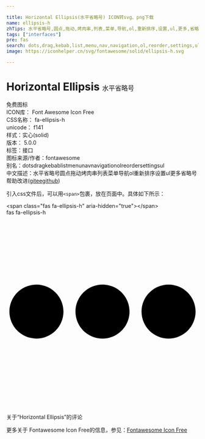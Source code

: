 ```yaml
---

title: Horizontal Ellipsis(水平省略号) ICON转svg、png下载
name: ellipsis-h
zhTips: 水平省略号,圆点,拖动,烤肉串,列表,菜单,导航,ol,重新排序,设置,ul,更多,省略号
tags: ["interfaces"]
pre: fas
search: dots,drag,kebab,list,menu,nav,navigation,ol,reorder,settings,ul
image: https://iconhelper.cn/svg/fontawesome/solid/ellipsis-h.svg

---
```


# Horizontal Ellipsis  <small style="font-size: 60%;font-weight: 100">水平省略号</small>


<div class="detail-page">
<p>
<span><span class="badge-success badge">免费图标</span> </span>
<br/>
<span>
ICON库：
<span class="badge-secondary badge">Font Awesome Icon Free</span> 
</span>
<br/>
<span>
CSS名称：
<span class="badge-secondary badge">fa-ellipsis-h</span> 
</span>
<br/>
<span>
unicode：
<span class="badge-secondary badge">f141</span> 
<copy-btn content='f141' btn-title=""></copy-btn>
<copy-btn :content='String.fromCodePoint(parseInt("f141", 16))' btn-title="复制U"></copy-btn>
</span><br/><span>样式：<span class="badge-light badge">实心(solid)</span></span>
<br/>
<span>
版本：
<span class="badge-secondary badge">5.0.0</span> 
</span><br/><span>标签：<span class="badge-light badge"><router-link to="/tags/interfaces.html">接口</router-link></span></span>
<br/>
<span>图标来源/作者：<span class="badge-light badge">fontawesome</span></span> 
<br/>
<span>别名：<span class="badge-light badge">dots</span><span class="badge-light badge">drag</span><span class="badge-light badge">kebab</span><span class="badge-light badge">list</span><span class="badge-light badge">menu</span><span class="badge-light badge">nav</span><span class="badge-light badge">navigation</span><span class="badge-light badge">ol</span><span class="badge-light badge">reorder</span><span class="badge-light badge">settings</span><span class="badge-light badge">ul</span></span><br/><span class="zh-detail">中文描述：<span class="badge-primary badge">水平省略号</span><span class="badge-primary badge">圆点</span><span class="badge-primary badge">拖动</span><span class="badge-primary badge">烤肉串</span><span class="badge-primary badge">列表</span><span class="badge-primary badge">菜单</span><span class="badge-primary badge">导航</span><span class="badge-primary badge">ol</span><span class="badge-primary badge">重新排序</span><span class="badge-primary badge">设置</span><span class="badge-primary badge">ul</span><span class="badge-primary badge">更多</span><span class="badge-primary badge">省略号</span><span class="help-link"><span>帮助改进</span>(<a href="https://gitee.com/liuwave/icon-helper/edit/master/json/fontawesome/solid/ellipsis-h.json" target="_blank" rel="noopener noreferrer">gitee</a><a href="https://github.com/liuwave/icon-helper/edit/master/json/fontawesome/solid/ellipsis-h.json" target="_blank" rel="noopener noreferrer">github</a></span>)</span><br/>
</p>
</div>
<div class="alert alert-dark">
  <i class="fas fa-ellipsis-h fa-xs"></i>
  <i class="fas fa-ellipsis-h fa-sm"></i>
  <i class="fas fa-ellipsis-h fa-lg"></i>
  <i class="fas fa-ellipsis-h fa-2x"></i>
  <i class="fas fa-ellipsis-h fa-3x"></i>
  <i class="fas fa-ellipsis-h fa-5x"></i>
  <i class="fas fa-ellipsis-h fa-7x"></i>
</div>
<div>
  <p>引入css文件后，可以用<code>&lt;span&gt;</code>包裹，放在页面中。具体如下所示：    
  </p>
  <div class="alert alert-primary" style="font-size: 14px">
    &lt;span class="fas fa-ellipsis-h" aria-hidden="true"&gt;&lt;/span&gt;
    <copy-btn content='<span class="fas fa-ellipsis-h" aria-hidden="true"></span>'></copy-btn>
  </div>
  <div class="alert alert-secondary">
    <i class="fas fa-ellipsis-h"
    style="font-size: 24px"
    aria-hidden="true"></i> fas fa-ellipsis-h
    <copy-btn content="fas fa-ellipsis-h" btn-title="复制图标名称"></copy-btn>
  </div>
</div>
<div id="svg" class="svg-wrap">
<svg xmlns="http://www.w3.org/2000/svg" viewBox="0 0 512 512"><path d="M328 256c0 39.8-32.2 72-72 72s-72-32.2-72-72 32.2-72 72-72 72 32.2 72 72zm104-72c-39.8 0-72 32.2-72 72s32.2 72 72 72 72-32.2 72-72-32.2-72-72-72zm-352 0c-39.8 0-72 32.2-72 72s32.2 72 72 72 72-32.2 72-72-32.2-72-72-72z"/></svg>
</div>
<detail full-name='fa-ellipsis-h'></detail>

<Vssue title="关于“Horizontal Ellipsis”的评论" >关于“Horizontal Ellipsis”的评论</Vssue>
    
<div><p>更多关于  Fontawesome Icon Free的信息，参见：<a target="_blank" href="https://iconhelper.cn/fontawesome.html">Fontawesome Icon Free</a>
</p></div>
